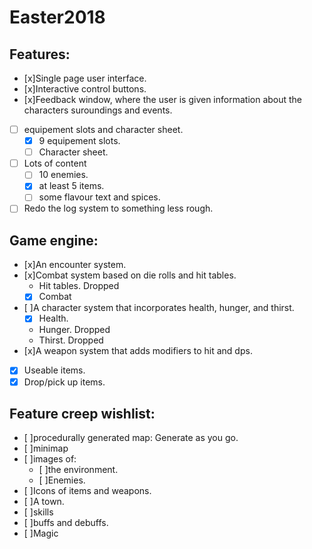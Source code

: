 # Easter2018

## Features:
- [x]Single page user interface.
- [x]Interactive control buttons.
- [x]Feedback window, where the user is given information about the characters suroundings and events.
- [ ] equipement slots and character sheet.
  - [x] 9 equipement slots.
  - [ ] Character sheet.
- [ ] Lots of content
    - [ ] 10 enemies.
    - [x] at least 5 items.
    - [ ] some flavour text and spices.
- [ ] Redo the log system to something less rough.
## Game engine:
- [x]An encounter system.
- [x]Combat system based on die rolls and hit tables.
    - Hit tables. Dropped
    - [x] Combat
- [ ]A character system that incorporates health, hunger, and thirst.
    - [x] Health.
    - Hunger.   Dropped
    - Thirst.   Dropped
- [x]A weapon system that adds modifiers to hit and dps.
- [x] Useable items.
- [x] Drop/pick up items.

## Feature creep wishlist:
- [ ]procedurally generated map:   Generate as you go.
- [ ]minimap
- [ ]images of:
  - [ ]the environment.
  - [ ]Enemies.
- [ ]Icons of items and weapons.
- [ ]A town.
- [ ]skills
- [ ]buffs and debuffs.
- [ ]Magic
